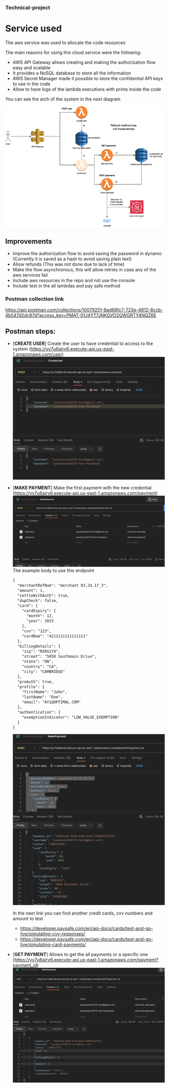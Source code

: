 ### Technical-project

# Service used 

The aws service was used to allocate the code resources

The main reasons for using this cloud service were the following:
- AWS API Gateway allows creating and making the authorization flow easy and scalable
- It provides a NoSQL database to store all the information
- AWS Secret Manager made it possible to store the confidential API keys to use in the code
- Allow to have logs of the lambda executions with prints inside the code

You can see the arch of the system in the next diagram

![Alt text](public/Diagram.jpg "Arch Diagram")

## Improvements
- Improve the authorization flow to avoid saving the password in dynamo (Currently it is saved as a hash to avoid saving plain text)
- Allow refunds (This was not done due to lack of time)
- Make the flow asynchronous, this will allow retries in case any of the aws services fail
- Include aws resources in the repo and not use the console
- Include test in the all lambdas and pay safe method

### Postman collection link
https://api.postman.com/collections/10079251-8ad66fc7-723e-4812-8ccb-4b547d2dc87d?access_key=PMAT-01J4YT7JNKQVD2QWGRTY4NQZ6E

## Postman steps:
- [**CREATE USER**] Create the user to have credential to access to the system (https://yv7u6airv6.execute-api.us-east-1.amazonaws.com/user)
![Alt text](public/createUser.png "Create User")
- [**MAKE PAYMENT**] Make the first payment with the new credential (https://yv7u6airv6.execute-api.us-east-1.amazonaws.com/payment)
  ![Alt text](public/makePayment.png "Make payment")
  The example body to use this endpoint
    ```
    {
      "merchantRefNum": "merchant 03.24.17_3",
      "amount": 1,
      "settleWithAuth": true,
      "dupCheck": false,
      "card": {
        "cardExpiry": {
          "month": 12,
          "year": 2033
        },
        "cvv": "123",
        "cardNum": "4111111111111111"
      },
      "billingDetails": {
        "zip": "M2RG1Y9",
        "street": "5050 Southmain Drive",
        "state": "ON",
        "country": "CA",
        "city": "CAMBRIDGE"
      },
      "preAuth": true,
      "profile": {
        "firstName": "John",
        "lastName": "Doe",
        "email": "AY1@OPTIMAL.COM"
      },
      "authentication": {
        "exemptionIndicator": "LOW_VALUE_EXEMPTION"
      }
    }
    ```  
  ![Alt text](public/makePaymentResponse.png "Make payment")

    In the next link you can find another credit cards, cvv numbers and amount to test 
    - https://developer.paysafe.com/en/api-docs/cards/test-and-go-live/simulating-cvv-responses/
    - https://developer.paysafe.com/en/api-docs/cards/test-and-go-live/simulating-card-payments/
- [**GET PAYMENT**] Allows to get the all payments or a specific one (https://yv7u6airv6.execute-api.us-east-1.amazonaws.com/payment?payment_id)
  ![Alt text](public/GetPayment.png "Get payment")